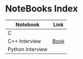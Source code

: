 # NoteBooks Index

| Notebook         | Link                          |
|------------------|-------------------------------|
| C                | []()                          |
| C++ Interview    | [Book](/C++Interview.pdf)     |
| Python Interview |                               |